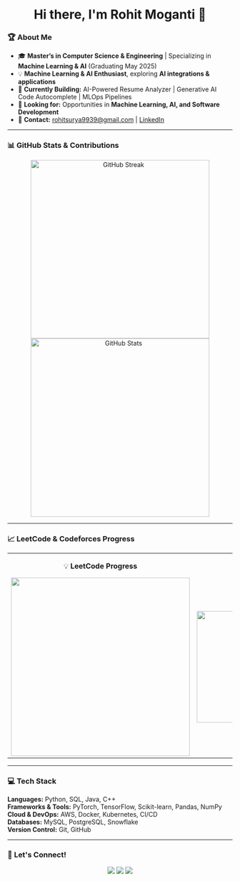 <h1 align="center">Hi there, I'm Rohit Moganti 👋</h1>

### 🏆 **About Me**  
- 🎓 **Master’s in Computer Science & Engineering** | Specializing in **Machine Learning & AI** (Graduating May 2025)  
- 💡 **Machine Learning & AI Enthusiast**, exploring **AI integrations & applications**  
- 🚀 **Currently Building:** AI-Powered Resume Analyzer | Generative AI Code Autocomplete | MLOps Pipelines  
- 📌 **Looking for:** Opportunities in **Machine Learning, AI, and Software Development**  
- 📩 **Contact:** [rohitsurya9939@gmail.com](mailto:rohitsurya9939@gmail.com) | [LinkedIn](https://www.linkedin.com/in/rohit-moganti-ab30481b0/)  

---

### 📊 **GitHub Stats & Contributions**
<p align="center">
  <img src="https://github-readme-streak-stats.herokuapp.com/?user=rohitsurya7393&theme=dark&hide_border=true" alt="GitHub Streak" width="400"/>
  <img src="https://github-readme-stats.vercel.app/api?username=rohitsurya7393&show_icons=true&theme=dark&hide_border=true" alt="GitHub Stats" width="400"/>
</p>

---

### 📈 **LeetCode & Codeforces Progress**
<div align="center">

<table>
<tr>
<td align="center" width="50%">
  
💡 **LeetCode Progress**
  
<img src="https://leetcard.jacoblin.cool/dante_msv?theme=dark&font=Karma&ext=heatmap" width="400">

</td>
<td align="center" width="50%">

🔥 **Codeforces Progress**

<img src="https://codeforces-readme-stats.vercel.app/api/card?username=rohithmsv&theme=dark" width="410" height="250"/>


</td>
</tr>
</table>

</div>

---

### 💻 **Tech Stack**
**Languages:** Python, SQL, Java, C++  
**Frameworks & Tools:** PyTorch, TensorFlow, Scikit-learn, Pandas, NumPy  
**Cloud & DevOps:** AWS, Docker, Kubernetes, CI/CD  
**Databases:** MySQL, PostgreSQL, Snowflake  
**Version Control:** Git, GitHub  

---

### 💬 **Let's Connect!**
<p align="center">
  <a href="https://linkedin.com/in/rohith-moganti"><img src="https://img.shields.io/badge/LinkedIn-0077B5?style=for-the-badge&logo=linkedin&logoColor=white"/></a>
  <a href="https://github.com/rohitsurya7393"><img src="https://img.shields.io/badge/GitHub-100000?style=for-the-badge&logo=github&logoColor=white"/></a>
  <a href="mailto:rohitsurya9939@gmail.com"><img src="https://img.shields.io/badge/Email-D14836?style=for-the-badge&logo=gmail&logoColor=white"/></a>
</p>
